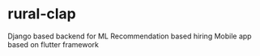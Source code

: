 # rural-clap
Django based backend for ML Recommendation based hiring Mobile app based on flutter framework
